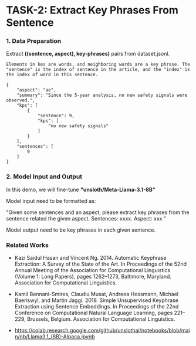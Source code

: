 # TASK-2: Extract Key Phrases From Sentence

### 1. Data Preparation

Extract **((sentence, aspect), key-phrases)** pairs from dataset.jsonl. 

```
Elements in kes are words, and neighboring words are a key phrase. The "sentence" is the index of sentence in the article, and the "index" is the index of word in this sentence.

{
    "aspect": "ae",
    "summary": "Since the 5-year analysis, no new safety signals were observed.",
    "kps": [
        {
            "sentence": 9,
            "kps": [
                "no new safety signals"
            ]
        }
    ],
    "sentences": [
        9
    ]
}
```


### 2. Model Input and Output

In this demo, we will fine-tune **"unsloth/Meta-Llama-3.1-8B"**


Model input need to be formatted as: 

"Given some sentences and an aspect, please extract key phrases from the sentence related the given aspect.
Sentences: xxxx. Aspect: xxx
"

Model output need to be key phrases in each given sentence.



### Related Works
- Kazi Saidul Hasan and Vincent Ng. 2014. Automatic Keyphrase Extraction: A Survey of the State of the Art. In Proceedings of the 52nd Annual Meeting of the Association for Computational Linguistics (Volume 1: Long Papers), pages 1262–1273, Baltimore, Maryland. Association for Computational Linguistics.

- Kamil Bennani-Smires, Claudiu Musat, Andreea Hossmann, Michael Baeriswyl, and Martin Jaggi. 2018. Simple Unsupervised Keyphrase Extraction using Sentence Embeddings. In Proceedings of the 22nd Conference on Computational Natural Language Learning, pages 221–229, Brussels, Belgium. Association for Computational Linguistics.

- https://colab.research.google.com/github/unslothai/notebooks/blob/main/nb/Llama3.1_(8B)-Alpaca.ipynb